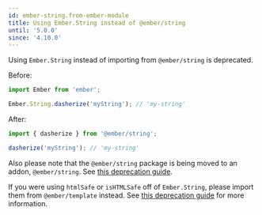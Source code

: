 ```yaml
---
id: ember-string.from-ember-module
title: Using Ember.String instead of @ember/string
until: '5.0.0'
since: '4.10.0'
---
```


Using `Ember.String` instead of importing from `@ember/string` is deprecated.

Before:

```js
import Ember from 'ember';

Ember.String.dasherize('myString'); // 'my-string'
```

After:

```js
import { dasherize } from '@ember/string';

dasherize('myString'); // 'my-string'
```

Also please note that the `@ember/string` package is being moved to an addon,
`@ember/string`. See [this deprecation guide](https://deprecations.emberjs.com/v4.x#toc_ember-string-add-package).

If you were using `htmlSafe` or `isHTMLSafe` off of `Ember.String`, please
import them from `@ember/template` instead. See
[this deprecation guide](https://deprecations.emberjs.com/v3.x#toc_ember-string-htmlsafe-ishtmlsafe) for more information.
